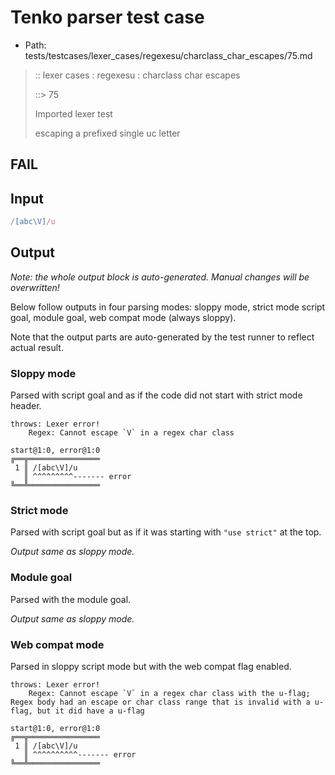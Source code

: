# Tenko parser test case

- Path: tests/testcases/lexer_cases/regexesu/charclass_char_escapes/75.md

> :: lexer cases : regexesu : charclass char escapes
>
> ::> 75
>
> Imported lexer test
>
> escaping a prefixed single uc letter

## FAIL

## Input

`````js
/[abc\V]/u
`````

## Output

_Note: the whole output block is auto-generated. Manual changes will be overwritten!_

Below follow outputs in four parsing modes: sloppy mode, strict mode script goal, module goal, web compat mode (always sloppy).

Note that the output parts are auto-generated by the test runner to reflect actual result.

### Sloppy mode

Parsed with script goal and as if the code did not start with strict mode header.

`````
throws: Lexer error!
    Regex: Cannot escape `V` in a regex char class

start@1:0, error@1:0
╔══╦════════════════
 1 ║ /[abc\V]/u
   ║ ^^^^^^^^^------- error
╚══╩════════════════

`````

### Strict mode

Parsed with script goal but as if it was starting with `"use strict"` at the top.

_Output same as sloppy mode._

### Module goal

Parsed with the module goal.

_Output same as sloppy mode._

### Web compat mode

Parsed in sloppy script mode but with the web compat flag enabled.

`````
throws: Lexer error!
    Regex: Cannot escape `V` in a regex char class with the u-flag; Regex body had an escape or char class range that is invalid with a u-flag, but it did have a u-flag

start@1:0, error@1:0
╔══╦════════════════
 1 ║ /[abc\V]/u
   ║ ^^^^^^^^^^------- error
╚══╩════════════════

`````

